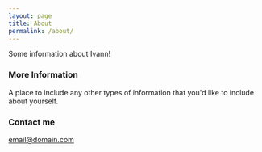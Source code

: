 ```yaml
---
layout: page
title: About
permalink: /about/
---
```


Some information about Ivann!

### More Information

A place to include any other types of information that you'd like to include about yourself.

### Contact me

[email@domain.com](mailto:email@domain.com)
